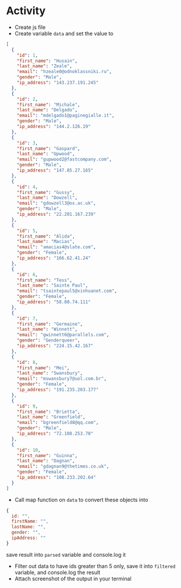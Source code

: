 # Activity

- Create js file
- Create variable `data` and set the value to

```json
[
  {
    "id": 1,
    "first_name": "Husain",
    "last_name": "Zeale",
    "email": "hzeale0@odnoklassniki.ru",
    "gender": "Male",
    "ip_address": "143.237.191.245"
  },
  {
    "id": 2,
    "first_name": "Michale",
    "last_name": "Delgado",
    "email": "mdelgado1@paginegialle.it",
    "gender": "Male",
    "ip_address": "144.2.126.19"
  },
  {
    "id": 3,
    "first_name": "Gaspard",
    "last_name": "Upwood",
    "email": "gupwood2@fastcompany.com",
    "gender": "Male",
    "ip_address": "147.85.27.165"
  },
  {
    "id": 4,
    "first_name": "Gussy",
    "last_name": "Dowzell",
    "email": "gdowzell3@ox.ac.uk",
    "gender": "Male",
    "ip_address": "22.201.167.239"
  },
  {
    "id": 5,
    "first_name": "Alida",
    "last_name": "Macias",
    "email": "amacias4@slate.com",
    "gender": "Female",
    "ip_address": "166.62.41.24"
  },
  {
    "id": 6,
    "first_name": "Tess",
    "last_name": "Sainte Paul",
    "email": "tsaintepaul5@xinhuanet.com",
    "gender": "Female",
    "ip_address": "58.80.74.111"
  },
  {
    "id": 7,
    "first_name": "Germaine",
    "last_name": "Winnett",
    "email": "gwinnett6@parallels.com",
    "gender": "Genderqueer",
    "ip_address": "224.15.42.167"
  },
  {
    "id": 8,
    "first_name": "Mei",
    "last_name": "Swansbury",
    "email": "mswansbury7@uol.com.br",
    "gender": "Female",
    "ip_address": "191.235.203.177"
  },
  {
    "id": 9,
    "first_name": "Brietta",
    "last_name": "Greenfield",
    "email": "bgreenfield8@qq.com",
    "gender": "Male",
    "ip_address": "72.108.253.70"
  },
  {
    "id": 10,
    "first_name": "Guinna",
    "last_name": "Dagnan",
    "email": "gdagnan9@thetimes.co.uk",
    "gender": "Female",
    "ip_address": "108.233.202.64"
  }
]
```

- Call map function on `data` to convert these objects into

```js
{
  id: "",
  firstName: "",
  lastName: "",
  gender: "",
  ipAddress: ""
}
```

save result into `parsed` variable and console.log it

- Filter out data to have ids greater than 5 only, save it into `filtered` variable, and console.log the result
- Attach screenshot of the output in your terminal


